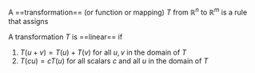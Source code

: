 A ==transformation== (or function or mapping) $T$﻿ from $\mathbb{R}^n$﻿ to $\mathbb{R}^m$﻿ is a rule that assigns

A transformation $T$﻿ is ==linear== if

1. $T(u+v) = T(u) +T(v)$﻿ for all $u, v$﻿ in the domain of $T$﻿
2. $T(cu) = cT(u)$﻿ for all scalars $c$﻿ and all $u$﻿ in the domain of $T$